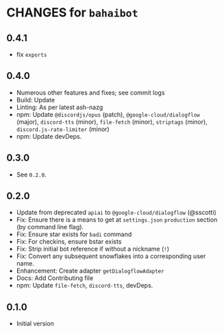 # CHANGES for `bahaibot`

## 0.4.1

- fix `exports`

## 0.4.0

- Numerous other features and fixes; see commit logs
- Build: Update
- Linting: As per latest ash-nazg
- npm: Update `@discordjs/opus` (patch), `@google-cloud/dialogflow` (major),
  `discord-tts` (minor), `file-fetch` (minor), `striptags` (minor),
  `discord.js-rate-limiter` (minor)
- npm: Update devDeps.

## 0.3.0

- See `0.2.0`.

## 0.2.0

- Update from deprecated `apiai` to `@google-cloud/dialogflow` (@sscotti)
- Fix: Ensure there is a means to get at `settings.json` `production` section
  (by command line flag).
- Fix: Ensure star exists for `badi` command
- Fix: For checkins, ensure bstar exists
- Fix: Strip initial bot reference if without a nickname (`!`)
- Fix: Convert any subsequent snowflakes into a corresponding user name.
- Enhancement: Create adapter `getDialogflowAdapter`
- Docs: Add Contributing file
- npm: Update `file-fetch`, `discord-tts`, devDeps.

## 0.1.0

- Initial version
